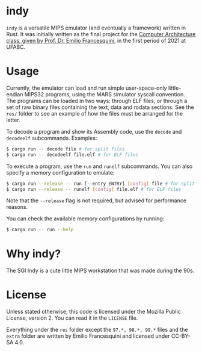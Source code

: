 # indy

`indy` is a versatile MIPS emulator (and eventually a framework) written in
Rust. It was initially written as the final project for the [Computer
Architecture class, given by Prof. Dr. Emilio
Francesquini](http://professor.ufabc.edu.br/~e.francesquini/2021.q1.ac/), in
the first period of 2021 at UFABC.

# Usage

Currently, the emulator can load and run simple user-space-only little-endian
MIPS32 programs, using the MARS simulator syscall convention. The programs can
be loaded in two ways: through ELF files, or through a set of raw binary files
containing the text, data and rodata sections. See the `res/` folder to see an
example of how the files must be arranged for the latter.

To decode a program and show its Assembly code, use the `decode` and
`decodeelf` subcommands. Examples:

```sh
$ cargo run -- decode file # for split files
$ cargo run -- decodeelf file.elf # for ELF files
```

To execute a program, use the `run` and `runelf` subcommands. You can also
specify a memory configuration to emulate:

```sh
$ cargo run --release -- run [--entry ENTRY] [config] file # for split files
$ cargo run --release -- runelf [config] file.elf # for ELF files
```

Note that the `--release` flag is not required, but advised for performance
reasons.

You can check the available memory configurations by running:

```sh
$ cargo run -- run --help
```

# Why indy?

The SGI Indy is a cute little MIPS workstation that was made during the 90s. 

# License

Unless stated otherwise, this code is licensed under the Mozilla Public
License, version 2. You can read it in the `LICENSE` file.

Everything under the `res` folder except the `97.*, 98.*, 99.*` files and the
`extra` folder are written by Emilio Francesquini and licensed under CC-BY-SA
4.0.
